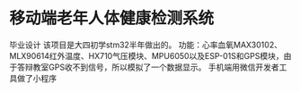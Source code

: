 # 移动端老年人体健康检测系统
毕业设计 
该项目是大四初学stm32半年做出的。
功能：心率血氧MAX30102、MLX90614红外温度、HX710气压模块、MPU6050以及ESP-01S和GPS模块，由于答辩教室GPS收不到信号，所以模拟了一个数据显示。
手机端用微信开发者工具做了小程序
